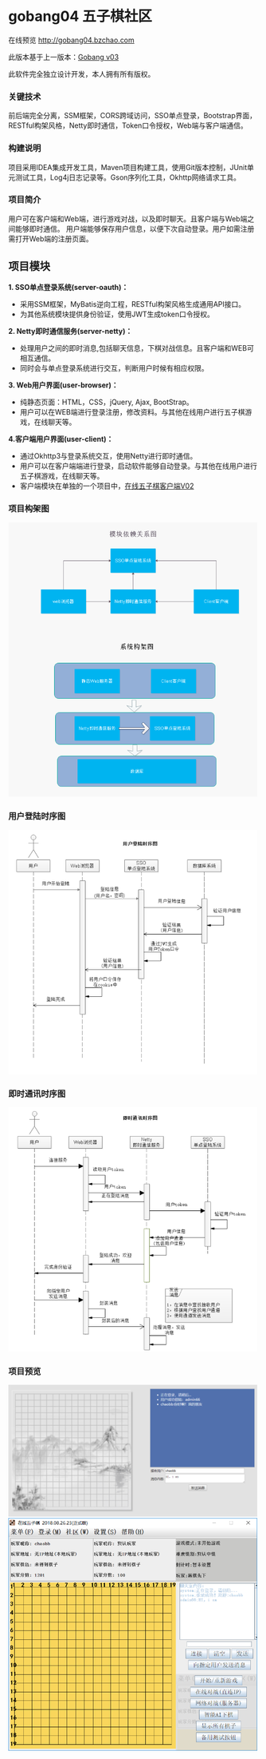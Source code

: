 # gobang04 五子棋社区

在线预览  http://gobang04.bzchao.com

此版本基于上一版本：[Gobang v03](https://github.com/bzsome/Gobang03)

此软件完全独立设计开发，本人拥有所有版权。

### 关键技术
前后端完全分离，SSM框架，CORS跨域访问，SSO单点登录，Bootstrap界面，RESTful构架风格，Netty即时通信，Token口令授权，Web端与客户端通信。
### 构建说明
项目采用IDEA集成开发工具，Maven项目构建工具，使用Git版本控制，JUnit单元测试工具，Log4j日志记录等。Gson序列化工具，Okhttp网络请求工具。
### 项目简介
用户可在客户端和Web端，进行游戏对战，以及即时聊天。且客户端与Web端之间能够即时通信。
用户端能够保存用户信息，以便下次自动登录。用户如需注册需打开Web端的注册页面。
## 项目模块
**1. SSO单点登录系统(server-oauth)：**
- 采用SSM框架，MyBatis逆向工程，RESTful构架风格生成通用API接口。
- 为其他系统模块提供身份验证，使用JWT生成token口令授权。

**2. Netty即时通信服务(server-netty)：**
- 处理用户之间的即时消息,包括聊天信息，下棋对战信息。且客户端和WEB可相互通信。
- 同时会与单点登录系统进行交互，判断用户时候有相应权限。

**3. Web用户界面(user-browser)：**
- 纯静态页面：HTML，CSS，jQuery, Ajax, BootStrap。
- 用户可以在WEB端进行登录注册，修改资料。与其他在线用户进行五子棋游戏，在线聊天等。

**4.客户端用户界面(user-client)：**
- 通过Okhttp3与登录系统交互，使用Netty进行即时通信。
- 用户可以在客户端端进行登录，启动软件能够自动登录。与其他在线用户进行五子棋游戏，在线聊天等。
- 客户端模块在单独的一个项目中，[在线五子棋客户端V02](https://github.com/bzsome/GobangClient02)

### 项目构架图
<img src="https://github.com/bzsome/gobang04/blob/master/doc/gobang构架图.png?raw=true" width="500"></img>
### 用户登陆时序图
<img src="https://github.com/bzsome/gobang04/blob/master/doc/用户登陆时序图.png?raw=true" width="500"></img>
### 即时通讯时序图
<img src="https://github.com/bzsome/gobang04/blob/master/doc/即时通讯时序图.png?raw=true" width="500"></img>
### 项目预览
<img src="https://github.com/bzsome/gobang04/blob/master/doc/browser-message.png?raw=true" width="500"></img>
<img src="https://github.com/bzsome/gobang04/blob/master/doc/client.png?raw=true" width="500"></img>
